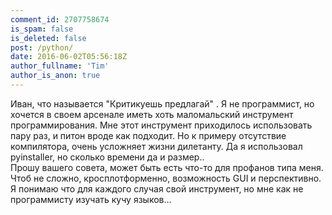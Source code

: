 ```yaml
---
comment_id: 2707758674
is_spam: false
is_deleted: false
post: /python/
date: 2016-06-02T05:56:18Z
author_fullname: 'Tim'
author_is_anon: true
---
```


<p>Иван, что называется "Критикуешь предлагай" . Я не программист, но хочется в своем арсенале иметь хоть маломальский инструмент программирования. Мне этот инструмент приходилось использовать пару раз, и питон вроде как подходит. Но к примеру отсутствие компилятора, очень усложняет жизни дилетанту. Да я использовал pyinstaller, но сколько времени да и размер..<br>Прошу вашего совета, может быть есть что-то для профанов типа меня. Чтоб не сложно, кросплотформенно, возможность GUI и перспективно. Я понимаю что для каждого случая свой инструмент, но мне как не программисту изучать кучу языков...</p>
